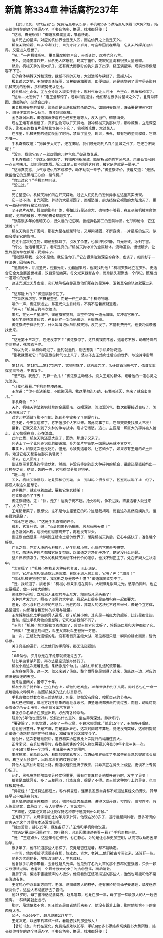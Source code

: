 # 新篇 第334章 神话腐朽237年
        【告知书友，时代在变化，免费站点难以长存，手机app多书源站点切换看书大势所趋，站长给你推荐的这个换源APP，听书音色多、换源、找书都好使！】
       “这狗，真是很狗！”御道旗横渡星海，嚷着快走。
       这片死去的星海，对应的真仙界也是无人区，而在仙界之上则是天外。
       机械天狗俯视，眸子冷冽无比，目光冰封了岁月，时空都因此在塌陷，它从天外探身进仙界，又要进入现世了。
       “吼！”一声机械嘶吼，重金属摩擦的声音，带着道韵，席卷六合八荒。
       天外，混沌雾霭炸开，仙界无人区崩裂，现实宇宙中，死寂的星海有很多大星破碎。
       然后，机械天狗的巨大爪子，还有庞大而狰狞的狗头露了出来，挤压满星海，现实世界像是容不下它。
       它的身体横跨天外和现世，截断不同的天地，太过浩瀚与磅礴了，震撼人心。
       极其遥远之地，王煊披着杀阵图，又被御道旗覆盖，即便如此，还是感觉到了深空尽头那只机械天狗的恐怖，那种威势无以伦比。
       超级机械生命体，正在全身进入现实宇宙中，那种气象让人元神一片空白，思维都停滞了。
       “这狗……太恐怖了！”连王煊都惊了，若非相距遥远，他们都在很多片星域之外了，且有杀阵图、旗面防护，必然会出事。
       来自机械天狗的凝视，那绝对是无法化解的杀劫之光，如同开天辟地，真仙要是被带它盯上，哪里还需要什么动手，直接就得爆碎。
       金色漩涡出现，御道旗裹带着钓台还有王煊等人，没入当中，彻底消失。
       现在王煊有点相信了，真有生物可以开天辟地，就冲机械天狗那体形，那种威势，立足深空尽头，那死去的数百片星域都快装不下它了，俯视着现世，太过惊人。
       在那里，机械天狗的道韵凝固了时光，禁锢了星空，现世，天外，都有它的至高躯体，它成为唯一。
       手机奇物叹道：“狗鼻子太灵了，还在嗅呢，我们可是跑到八百片星域之外了，它还在怀疑呢！”
       “没事，我给它丟了一丝虚假的元神气息。”御道旗说道。
       手机奇物道：“你这么做就悬了。机械天狗很敏感，能解析出你的本源气息。只要让它闻到一点元神味儿，就能洞彻本质。所以其他人都不想理这只狗，被它记住就是一辈子。”
       “这狗真变态，小气与记仇的不成样子，动不动就一辈子。”御道旗评价，接着又道：“无妨，我留给它的是黑暗天心的一缕气机。”
       “你见过它？”手机奇物问道。
       “没见过。”
       ……
       死亡星空中，机械天狗如同在开天辟地，过去人们见到的恐怖异象在这里真实出现。
       它一动不动，目光所致，转动的大星凝固了，而后坠落，前方挡住它视野的太阳熄灭了，更有一些破碎的行星猛然爆开。
       至于这片死地，残留的那些尸体，哪怕比行星还庞大，也根本不够看，在真圣级机械生命体面前，无声的破散，不朽的真骨都磨灭了。
       “殒落很多年的黑暗天心，很久远的记忆啊，曾经排名第三的违禁物品，化形即绝命，它还活着？”
       机械天狗目光开阖间，那些大星在缓缓转动，又瞬间凝固，不断变换，一片星系的生灭，似都会受到它的影响。
       它这个层次的生物，即便被挑衅了，引发了杀意，也依旧很冷静，目光所致，冰封宇宙。
       “传说，他活着回来了，看来是真的。”机械天狗冰冷的金属躯体，流动道韵，慢慢踱步，让整片星海都在颤栗，要爆碎了。
       “别想误导我，这次不是他，我记住你了。”它占据满浩瀚深空的身体，虚淡了，如同影子一样消失，回归天外。
       “追溯源头，机械圣光，逆着光阴，沿着因果线，给我找到他！”机械天狗屹立在天外，更适合它全力施展盖世神通，双目洞彻幽冥，符文光束截断古今，而后额头凝聚出一个印记，照耀出一道可怕的光束。
       这道光透过无尽虚空，突兀地降临在御道旗他们所在的星海中，沿着莫名的轨迹就要过来了。
       “这都能上门？”御道旗被惊住了。
       “它自然很厉害，不算是至宝，而是一种生命体。”手机奇物道。
       嗖的一声，御道旗远去，那道光失去目标后，不得不沿着原路退走。
       “再来！”机械天狗再次催动。
       果然，在另一片星域中，御道旗察觉到，深空中又有一道光降临，又冲着它来了。
       虽然不能精准定位它，但是这样一次次地接近，也很麻烦。
       御道旗终于体会到了，什么叫叫记仇的机械天狗，没完没了，不惜耗费元气，也要将偷袭者找出来。
       ……
       “这是第十三次了，它还没停下？”御道旗惊了，这只狗锲而不舍，追着它不放，动用特殊的至高神通，死咬着不停。
       “你以为呢，早和你说过了，垂钓就垂钓，别去惹狗！”手机奇物说道。
       “那我就累死它！”御道旗的脾气也上来了，坚决不去王煊命土后方的世界，与这片宇宙隔绝。
       第14次、第15次……第37次来了，它顿时怒了，这狗没完了，估计都自损元气了，依旧在支撑至高神通，不肯罢手。
       “惹不起，我走了，先躲一会儿！”御道旗主动缩小，没入王煊的躯体，跟着他的一道心灵之光消失。
       “让我也看看。”手机奇物凑过来。
       王煊道：“你不能沾杀劫，不能染因果，我这里勾连万劫，有世间诸因，你来了就会出事儿。”
       手机奇物：“？”
       天外，机械天狗皱着钢针般的金属眉毛，双眼深邃，流动混沌气，数次都要接近目标了，怎么突然就没了？
       对方元神消散？那不可能。跑到外宇宙去了？倒是可行。
       它决定，今天就这样了，它不信那个人不回来。等此间事了后，它每天都要找那人三次！
       接着，它就又投入到了火种的争夺战中。刚才它发怒，追击，主要是一颗巨大的碎片被人抢走，让它都很在意，心在滴血。
       此时此景，机械天狗还是大意了，因为，那旗子又来了。
       它遇上了一个比它还记仇的御道旗，身为某片宇宙第一凶器从来就不肯吃亏。
       事实上，凶旗这次也没吃亏，但是，总被狗追着咬，让它恼火了，如果没有王煊的命土世界，难道它每天都要被那只狗骚扰？
       所以，它又回来了！
       御道旗带着因果钓竿蛰伏着，然而，并没有等到钓走火种碎片的机会，最后还是直接祭出一片神圣之光，结网，轰的一声，它抢得又是那只狗子。
       “嗷……吼！”
       天外，机械天狗暴怒，这是要和它死磕，决一死战吗？很多年了，甚至可以说不止一纪了，都没人敢这么招惹它。
       这样挑衅，就意味着血战，要和它生死搏杀！
       它直接追杀了下去！
       御道旗喊话，道：“快，走了！这狗子玩不起，抢火种时，争不过我，直接追着人咬过来了，太记仇了！”
       王煊都晕菜了，很想说，这不是你去招惹它的吗？这是截胡呢，而且这次虽然没摸狗头，但去戳狗屁股了。
       “你比它还记仇！”这是手机奇物的评价。
       接着，它又补充，道：“你让因果钓钩蒙羞，居然结网去捞！”
       金色漩涡出现，这次他们彻底离开了，再也没有回头。
       御道旗自然是第一时间跑王煊命土后的世界了，惹完机械天狗后，它心中痛快了，准备睡个好觉。
       在此之前，它将大块的火种碎片，给了机械小熊，小块的它带走去研究。
       当然，两块火种碎片都被它反复祭炼，以御道之光净化干净了，确定没什么问题。
       整片世界清净了，天外的机械天狗想不计代价的追杀，也找不到正主了，处在怀疑人生状态中。
       “太幸福了！”机械小熊抱着火种碎片打滚，无比满足。
       同时，它对王煊和御道旗充满感激，在旗子进入命土前，它喊了声：“旗母！”
       “你比机械天狗还可怕，我化形之身是男子！懂？”御道旗简直受不了。
       “是，我知道了，旗老爹！”机械小熊双手抱在胸前，大眼满是崇拜之光，感恩的同时，也立志要崛起，做一只强大的熊。
       御道旗听闻后，立刻没入王煊的命土后方，跑到超凡源头去了！
       火种碎片发光时，照亮了漆黑的大宇宙，看起来比很多星辰堆积在一起都要大。
       但是，炼化与封住火种的气息后，光芒内敛，非常大的这块也不过三米长，像是个立方体，晶莹温润，内部蕴含着恐怖的纹理与能量。
       王煊将那炼化成手链的异人道场，给了机械小熊，其实是一艘庞大的舰船，比行星都壮阔。
       当然，经过手机奇物的重塑等，它和以前截然不同了。
       “王爸！”机械小熊大眼都含着热泪了，感觉王煊对它太好了，将超级巨舰和火种都给了它。
       “闭嘴！”王煊立刻纠正，叫王父都比叫王爸好一万倍。
       这一次，王煊较为遗憾的是，没有看到真圣级大战，所见都是只是一瞬间的静止画面，皆为场景。
       关于真圣的道行，以及他们的手段等，都无法窥视到。
       ……
       10年匆匆，岁月总是在不经意就流逝过去了。
       陆仁甲披着杀阵图，再次去星空流浪与修行了。
       机械小熊这次跟着孔煊，果然像是个幼儿，由陆仁甲和孔煊轮流带着。
       王煊身在异海，这一次，他又来到了海底，整个世界像是倒悬了过来，海底这一边，对应的依旧是幽邃的天空。
       他来这里闭关，苦修了十年。
       机械小熊手持钓竿，坐在钓台上，帮他钓还真鱼，10年来真钓到了几尾。同时它也在一点一点地吸收火种碎片，按照机械族的法门认真修行。
       手机奇物自然数次催王煊去地狱，但是，他都没有理会，按照自己的节奏来。
       既然已经知道，那地方超乎想象的危险与恶劣，真圣道统都要派门徒过去，而且，动辄可能会有全灭的大灾出现，他怎能准备不充足？
       半张必杀名单会在那里出现，必然有各种杀劫。
       随后的5年他也很安静，没有出什么意外，坐在异海深处，静静修行。
       “要破限了，但总觉得，还差了一些火候，不算水到渠成。”前后15年了，王煊睁开眼睛。
       这让他很意外，不是不满，而是露出讶色，这次时间可不算短，竟还没有突破，这说明提前走御道化道路的影响在持续减弱，和破限重合区域变少了。
       他估计，这次若是破限后，道行和实力应该比上次提升的幅度还要大。
       正常来说，在真仙境界时，各教最厉害的个别人物也需要20年到30年才能冲关一次。
       至于50年提升一个境界，依旧属于天才范围内。
       王煊确定，他能这么快，和提前御道化有关，在真仙境界诞生了专属于他自己的御道核心纹络，真正没入顶骨中，出现实质化的纹理印记！
       其他人在真仙时期就上路，御道纹理只是流于表面，并非真正在骨头上成型，更谈不上专属印记了。
       此外，黑孔雀族的那篇变异经文很重要，很有可能真的让他提升道行时，发生了异变！
       狼獾是血脉异变，多了三根翎羽，代表真命，很是了不得。而王煊这种修行上的异变，也同样极其特殊。
       “异变经！”王煊将这部经文，称作异变经，连黑孔雀族自身都不知道这篇经文的源头，其母经早已不知落在何方。
       这只是那部至高典籍的一部分，被怀疑是真圣遗篇，讲得仅是异变，可向好，也可向坏，有人练此经文，血脉废了，有人则提升了，吉凶难料。
       “不知道，这篇经文可以让我保持这种修行速度到什么时候。”
       王煊算了下，以母宇宙旧土的年月来计算，他现在260岁了，道行远超同龄者，很多所谓的厉害天才这个时候根本还没成仙呢。
       “独自苦修，静心15年，我准备好了。”王煊和手机奇物说道。
       “你确定要动用因果钓竿，强行融合，沿着因果线过去看一看？”手机奇物问他。
       “是！”王煊点头，这些年他在修行，也在静心，为的是让心神更加空明，从而可以动用因果钓竿。
       很多年了，他不知道那些人怎样了，究竟是否还活着，都不能确定。
       一时间，他的眼前浮现很多身影，陈永杰、青木、老钟……他们被古今带过来，还算好一些。
       他最为忧虑的是，那批渡海的人，生死难料。
       他曾被手机奇物带着，去看过超凡光海。他见到了名为九首的那个族群的至强者，只余一颗头颅漂浮过海，也看到一个异常强大的女子的执念登海，而后消散。
       据厨子讲，偏远宇宙能渡海的人极少，他没看到王煊所描述的那些人，当然也可能和他不常去海边有关。
       王煊的心中浮现出方雨竹、老张、燕明诚等人的样子，还有傲娇的剑仙子姜清瑶，顽皮迷你版剑仙子，这些人都彻底断去了音讯。
       他23岁时，母宇宙神话彻底腐朽，超凡落幕，也是在那一年，母宇宙一群最强大的人一起去渡海，一群精英就此远行。
       那时，虽然依依不舍，但王煊还是目送他们离去了，他没有跟着上路，那时他割舍不下的东西有太多。
       如今，他260岁了，超凡落幕237年了。
       王煊决定，以因果钓竿试一试，看能否找到那些故人！
       【告知书友，时代在变化，免费站点难以长存，手机app多书源站点切换看书大势所趋，站长给你推荐的这个换源APP，听书音色多、换源、找书都好使！】